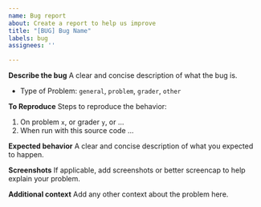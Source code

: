 ```yaml
---
name: Bug report
about: Create a report to help us improve
title: "[BUG] Bug Name"
labels: bug
assignees: ''

---
```


**Describe the bug**
A clear and concise description of what the bug is.

- Type of Problem: `general`, `problem`, `grader`, `other`

**To Reproduce**
Steps to reproduce the behavior:
1. On problem `x`, or grader `y`, or ...
2. When run with this source code ...

**Expected behavior**
A clear and concise description of what you expected to happen.

**Screenshots**
If applicable, add screenshots or better screencap to help explain your problem.

**Additional context**
Add any other context about the problem here.
